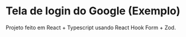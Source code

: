 # Tela de login do Google (Exemplo)
Projeto feito em React + Typescript usando React Hook Form + Zod.

